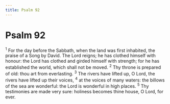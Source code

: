 ```yaml
---
title: Psalm 92
---
```

# Psalm 92

<sup>1</sup> For the day before the Sabbath, when the land was first inhabited, the praise of a Song by David. The Lord reigns; he has clothed himself with honour: the Lord has clothed and girded himself with strength; for he has established the world, which shall not be moved. <sup>2</sup> Thy throne is prepared of old: thou art from everlasting. <sup>3</sup> The rivers have lifted up, O Lord, the rivers have lifted up their voices, <sup>4</sup> at the voices of many waters: the billows of the sea are wonderful: the Lord is wonderful in high places. <sup>5</sup> Thy testimonies are made very sure: holiness becomes thine house, O Lord, for ever. 